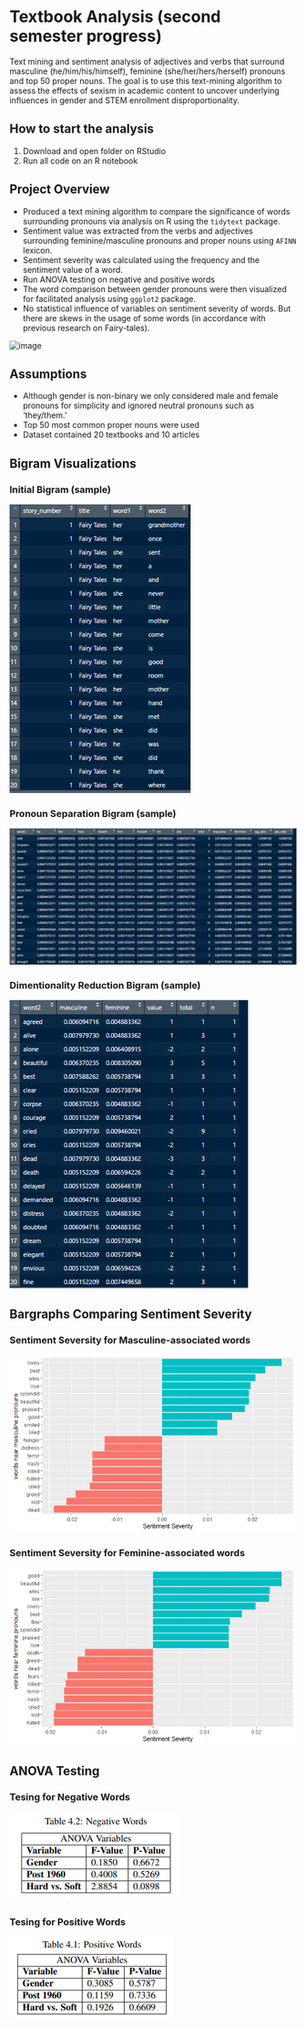 # Textbook Analysis (second semester progress)
Text mining and sentiment analysis of adjectives and verbs that surround masculine (he/him/his/himself), feminine (she/her/hers/herself) pronouns and top 50 proper nouns. The goal is to use this text-mining algorithm to assess the effects of sexism in academic content to uncover underlying influences in gender and STEM enrollment disproportionality. 

## How to start the analysis
1. Download and open folder on RStudio
2. Run all code on an R notebook

## Project Overview
- Produced a text mining algorithm to compare the significance of words surrounding pronouns via analysis on R using the `tidytext` package. 
- Sentiment value was extracted from the verbs and adjectives surrounding feminine/masculine pronouns and proper nouns using `AFINN` lexicon. 
- Sentiment severity was calculated using the frequency and the sentiment value of a word. 
- Run ANOVA testing on negative and positive words
- The word comparison between gender pronouns were then visualized for facilitated analysis using `ggplot2` package.
- No statistical influence of variables on sentiment severity of words. But there are skews in the usage of some words (in accordance with previous research on Fairy-tales).

![image](https://user-images.githubusercontent.com/92882742/188776576-aaf1b1b6-7603-41d3-99dd-1f866debb897.png)

## Assumptions
- Although gender is non-binary we only considered male and female pronouns for simplicity and ignored neutral pronouns such as ‘they/them.’
- Top 50 most common proper nouns were used
- Dataset contained 20 textbooks and 10 articles 

## Bigram Visualizations

### Initial Bigram (sample)
![alt_text](https://github.com/lylybell12/FairyTalesAnalysis/blob/main/visualizations/InitialBigram.PNG)

### Pronoun Separation Bigram (sample)
![alt_text](https://github.com/lylybell12/FairyTalesAnalysis/blob/main/visualizations/IntermediateBigram.PNG)

### Dimentionality Reduction Bigram (sample)
![alt_text](https://github.com/lylybell12/FairyTalesAnalysis/blob/main/visualizations/ReductionBigram.PNG)

## Bargraphs Comparing Sentiment Severity

### Sentiment Seversity for Masculine-associated words
![alt_text](https://github.com/lylybell12/FairyTalesAnalysis/blob/main/visualizations/SSM.png)

### Sentiment Seversity for Feminine-associated words
![alt_text](https://github.com/lylybell12/FairyTalesAnalysis/blob/main/visualizations/SSF.png)

## ANOVA Testing

### Tesing for Negative Words
![alt_text](https://github.com/lylybell12/TextbookAnalysis/blob/main/ANOVANEG.png)

### Tesing for Positive Words
![alt_text](https://github.com/lylybell12/TextbookAnalysis/blob/main/ANOVAPOS.png)

